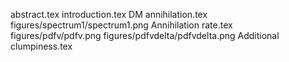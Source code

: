 abstract.tex
introduction.tex
DM annihilation.tex
figures/spectrum1/spectrum1.png
Annihilation rate.tex
figures/pdfv/pdfv.png
figures/pdfvdelta/pdfvdelta.png
Additional clumpiness.tex
